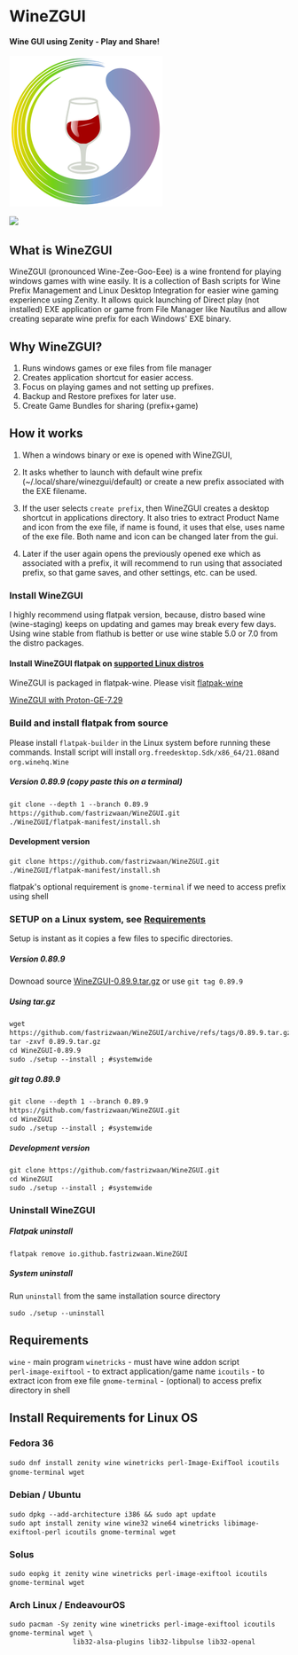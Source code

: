 # WineZGUI

#### Wine GUI using Zenity - Play and Share!

![](https://raw.githubusercontent.com/fastrizwaan/WineZGUI/main/assets/winezgui.svg)

![](https://github.com/fastrizwaan/WineZGUI/releases/download/0.88/winezgui-0.88.png)

## What is WineZGUI

WineZGUI (pronounced Wine-Zee-Goo-Eee) is a wine frontend for playing windows games with wine easily. It is a collection of Bash scripts for Wine Prefix Management and Linux Desktop Integration for easier wine gaming experience using Zenity. It allows quick launching of Direct play (not installed) EXE application or game from File Manager like Nautilus and allow creating separate wine prefix for each Windows' EXE binary.

## Why WineZGUI?

1. Runs windows games or exe files from file manager
2. Creates application shortcut for easier access.
3. Focus on playing games and not setting up prefixes.
4. Backup and Restore prefixes for later use.
5. Create Game Bundles for sharing (prefix+game)

## How it works

1. When a windows binary or exe is opened with WineZGUI, 

2. It asks whether to launch with default wine prefix (~/.local/share/winezgui/default) or create a new prefix associated with the EXE filename. 

3. If the user selects `create prefix`, then WineZGUI creates a desktop shortcut in applications directory. It also tries to extract Product Name and icon from the exe file, if name is found, it uses that else, uses name of the exe file. Both name and icon can be changed later from the gui.

4. Later if the user again opens the previously opened exe which as associated with a prefix, it will recommend to run using that associated prefix, so that game saves, and other settings, etc. can be used.

### Install WineZGUI

I highly recommend using flatpak version, because, distro based wine (wine-staging) keeps on updating and games may break every few days. Using wine stable from flathub is better or use wine stable 5.0 or 7.0 from the distro packages.

#### Install WineZGUI flatpak on [supported Linux distros](https://flatpak.org/setup/)
WineZGUI is packaged in flatpak-wine. Please visit [flatpak-wine](https://github.com/fastrizwaan/flatpak-wine)

[WineZGUI with Proton-GE-7.29](https://github.com/fastrizwaan/flatpak-wine#-now-using-winezgui-with-flatpak-wine-505-fltpak-wine-70-and-flatpak-proton-ge-729-)


### Build and install flatpak from source

Please install `flatpak-builder` in the Linux system before running these commands. Install script will install `org.freedesktop.Sdk/x86_64/21.08`and `org.winehq.Wine`

##### Version 0.89.9 (copy paste this on a terminal)

```
git clone --depth 1 --branch 0.89.9 https://github.com/fastrizwaan/WineZGUI.git
./WineZGUI/flatpak-manifest/install.sh
```

#### Development version

```
git clone https://github.com/fastrizwaan/WineZGUI.git
./WineZGUI/flatpak-manifest/install.sh
```

flatpak's optional requirement is `gnome-terminal` if we need to access prefix using shell

### SETUP on a Linux system, see [Requirements](https://github.com/fastrizwaan/WineZGUI#requirements)

Setup is instant as it copies a few files to specific directories.

##### Version 0.89.9

Downoad source [WineZGUI-0.89.9.tar.gz](https://github.com/fastrizwaan/WineZGUI/archive/refs/tags/0.89.9.tar.gz) or use `git tag 0.89.9`

##### Using tar.gz

```
wget https://github.com/fastrizwaan/WineZGUI/archive/refs/tags/0.89.9.tar.gz
tar -zxvf 0.89.9.tar.gz
cd WineZGUI-0.89.9
sudo ./setup --install ; #systemwide
```

##### git tag 0.89.9

```
git clone --depth 1 --branch 0.89.9 https://github.com/fastrizwaan/WineZGUI.git
cd WineZGUI
sudo ./setup --install ; #systemwide
```

##### Development version

```
git clone https://github.com/fastrizwaan/WineZGUI.git
cd WineZGUI
sudo ./setup --install ; #systemwide
```

### Uninstall WineZGUI

##### Flatpak uninstall

```
flatpak remove io.github.fastrizwaan.WineZGUI
```

##### System  uninstall

Run `uninstall` from the same installation source directory

```
sudo ./setup --uninstall
```

## Requirements

`wine` - main program
`winetricks` - must have wine addon script
`perl‑image‑exiftool` - to extract application/game name
`icoutils` - to extract icon from exe file
`gnome-terminal` - (optional) to access prefix directory in shell

## Install Requirements for Linux OS

### Fedora 36

`sudo dnf install zenity wine winetricks perl-Image-ExifTool icoutils gnome-terminal wget`

### Debian / Ubuntu

```
sudo dpkg --add-architecture i386 && sudo apt update
sudo apt install zenity wine wine32 wine64 winetricks libimage-exiftool-perl icoutils gnome-terminal wget
```

### Solus

```
sudo eopkg it zenity wine winetricks perl-image-exiftool icoutils gnome-terminal wget
```

### Arch Linux / EndeavourOS

```
sudo pacman -Sy zenity wine winetricks perl-image-exiftool icoutils gnome-terminal wget \
                lib32-alsa-plugins lib32-libpulse lib32-openal
```
